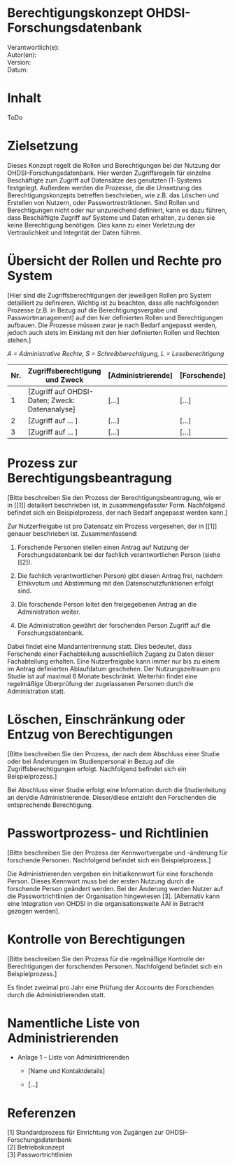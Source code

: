 <H1> Berechtigungskonzept OHDSI-Forschungsdatenbank </H1>

Verantwortlich(e):  
Autor(en):  
Version:  
Datum:  

# Inhalt

ToDo

# Zielsetzung

Dieses Konzept regelt die Rollen und Berechtigungen bei der Nutzung der
OHDSI-Forschungsdatenbank. Hier werden Zugriffsregeln für einzelne
Beschäftigte zum Zugriff auf Datensätze des genutzten IT-Systems
festgelegt. Außerdem werden die Prozesse, die die Umsetzung des
Berechtigungskonzepts betreffen beschrieben, wie z.B. das Löschen und
Erstellen von Nutzern, oder Passwortrestriktionen. Sind Rollen und
Berechtigungen nicht oder nur unzureichend definiert, kann es dazu
führen, dass Beschäftigte Zugriff auf Systeme und Daten erhalten, zu
denen sie keine Berechtigung benötigen. Dies kann zu einer Verletzung
der Vertraulichkeit und Integrität der Daten führen.

# Übersicht der Rollen und Rechte pro System

\[Hier sind die Zugriffsberechtigungen der jeweiligen
Rollen pro System detailliert zu definieren. Wichtig ist zu beachten,
dass alle nachfolgenden Prozesse (z.B. in Bezug auf die
Berechtigungsvergabe und Passwortmanagement) auf den hier definierten
Rollen und Berechtigungen aufbauen. Die Prozesse müssen zwar je nach
Bedarf angepasst werden, jedoch auch stets im Einklang mit den hier
definierten Rollen und Rechten stehen.\]

*A = Administrative Rechte, S = Schreibberechtigung, L =
Leseberechtigung*

| **Nr.** | **Zugriffsberechtigung und Zweck**                                         | \[Administrierende\] | \[Forschende\] |
|---------|----------------------------------------------------------------------------|----------------------|----------------|
| 1       | \[Zugriff auf OHDSI-Daten; Zweck: Datenanalyse\] | \[…\]                | \[…\]          |
| 2       | \[Zugriff auf … \]                               | \[…\]                | \[…\]          |
| 3       | \[Zugriff auf … \]                               | \[…\]                | \[…\]          |

# Prozess zur Berechtigungsbeantragung

\[Bitte beschreiben Sie den Prozess der
Berechtigungsbeantragung, wie er in [\[1\]] detailiert beschrieben ist, in
zusammengefasster Form. Nachfolgend befindet sich ein Beispielprozess,
der nach Bedarf angepasst werden kann.\]

Zur Nutzerfreigabe ist pro Datensatz ein Prozess vorgesehen, der in [\[1\]] 
 genauer beschrieben ist. Zusammenfassend:

1.  Forschende Personen stellen einen Antrag auf Nutzung der Forschungsdatenbank bei der  fachlich verantwortlichen Person (siehe [\[2\]).

1.  Die fachlich verantwortlichen Person) gibt diesen Antrag frei, nachdem Ethikvotum
    und Abstimmung mit den Datenschutzfunktionen erfolgt sind.

1.  Die forschende Person leitet den freigegebenen Antrag an die Administration weiter.

1.  Die Administration gewährt der forschenden Person Zugriff auf die Forschungsdatenbank.

Dabei findet eine Mandantentrennung statt. Dies bedeutet, dass
Forschende einer Fachabteilung ausschließlich Zugang zu Daten dieser
Fachabteilung erhalten. Eine Nutzerfreigabe kann immer nur bis zu einem
im Antrag definierten Ablaufdatum geschehen. Der Nutzungszeitraum pro
Studie ist auf maximal 6 Monate beschränkt. Weiterhin findet eine
regelmäßige Überprüfung der zugelassenen Personen durch die Administration statt.

# Löschen, Einschränkung oder Entzug von Berechtigungen

\[Bitte beschreiben Sie den Prozess, der nach dem
Abschluss einer Studie oder bei Änderungen im Studienpersonal in Bezug
auf die Zugriffsberechtigungen erfolgt. Nachfolgend befindet sich ein
Beispielprozess.\]

Bei Abschluss einer Studie erfolgt eine Information durch die
Studienleitung an den/die Administrierende. Dieser/diese
entzieht den Forschenden die entsprechende Berechtigung.

#  Passwortprozess- und Richtlinien

\[Bitte beschreiben Sie den Prozess der
Kennwortvergabe und -änderung für forschende Personen. Nachfolgend
befindet sich ein Beispielprozess.\]

Die Administrierenden vergeben ein Initialkennwort für eine
forschende Person. Dieses Kennwort muss bei der ersten Nutzung durch die
forschende Person geändert werden. Bei der Änderung werden Nutzer auf
die Passwortrichtlinien der Organisation hingewiesen \[3\]. \[Alternativ kann eine Integration von OHDSI in die organisationsweite  AAI in Betracht gezogen werden\].

# Kontrolle von Berechtigungen

\[Bitte beschreiben Sie den Prozess für die
regelmäßige Kontrolle der Berechtigungen der forschenden Personen.
Nachfolgend befindet sich ein Beispielprozess.\]

Es findet zweimal pro Jahr eine Prüfung der Accounts der Forschenden
durch die Administrierenden statt.

# Namentliche Liste von Administrierenden

- Anlage 1 – Liste von Administrierenden

  - \[Name und Kontaktdetails\]

  - \[…\]

# Referenzen
\[1\] Standardprozess für Einrichtung von Zugängen zur OHDSI-Forschungsdatenbank  
\[2\] Betriebskonzept  
\[3\] Passwortrichtlinien
